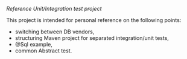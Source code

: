 *Reference Unit/Integration test project*

This project is intended for personal reference on the following points:
* switching between DB vendors,
* structuring Maven project for separated integration/unit tests,
* @Sql example,
* common Abstract test.